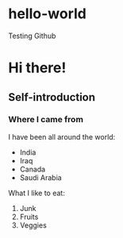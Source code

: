 # hello-world
Testing Github
# Hi there! #

## Self-introduction ##

### Where I came from ###

I have been all around the world:

* India
* Iraq
* Canada
* Saudi Arabia

What I like to eat:

1. Junk
2. Fruits
3. Veggies
